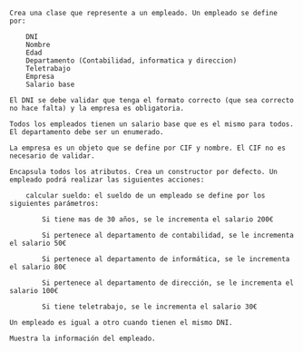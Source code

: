 
    Crea una clase que represente a un empleado. Un empleado se define por:

        DNI
        Nombre
        Edad
        Departamento (Contabilidad, informatica y direccion)
        Teletrabajo
        Empresa
        Salario base

    El DNI se debe validar que tenga el formato correcto (que sea correcto no hace falta) y la empresa es obligatoria.

    Todos los empleados tienen un salario base que es el mismo para todos. El departamento debe ser un enumerado.

    La empresa es un objeto que se define por CIF y nombre. El CIF no es necesario de validar.

    Encapsula todos los atributos. Crea un constructor por defecto. Un empleado podrá realizar las siguientes acciones:

        calcular sueldo: el sueldo de un empleado se define por los siguientes parámetros:

            Si tiene mas de 30 años, se le incrementa el salario 200€

            Si pertenece al departamento de contabilidad, se le incrementa el salario 50€

            Si pertenece al departamento de informática, se le incrementa el salario 80€

            Si pertenece al departamento de dirección, se le incrementa el salario 100€

            Si tiene teletrabajo, se le incrementa el salario 30€

    Un empleado es igual a otro cuando tienen el mismo DNI.

    Muestra la información del empleado.
